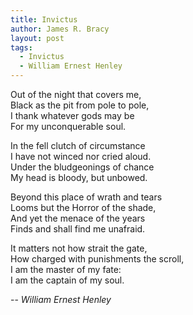 ```yaml
---
title: Invictus
author: James R. Bracy
layout: post
tags:
  - Invictus
  - William Ernest Henley
---
```


Out of the night that covers me,<br />
Black as the pit from pole to pole,<br />
I thank whatever gods may be<br />
For my unconquerable soul.

In the fell clutch of circumstance<br />
I have not winced nor cried aloud.<br />
Under the bludgeonings of chance<br />
My head is bloody, but unbowed.

Beyond this place of wrath and tears<br />
Looms but the Horror of the shade,<br />
And yet the menace of the years<br />
Finds and shall find me unafraid.

It matters not how strait the gate,<br />
How charged with punishments the scroll,<br />
I am the master of my fate:<br />
I am the captain of my soul.

-- <cite>William Ernest Henley</cite>